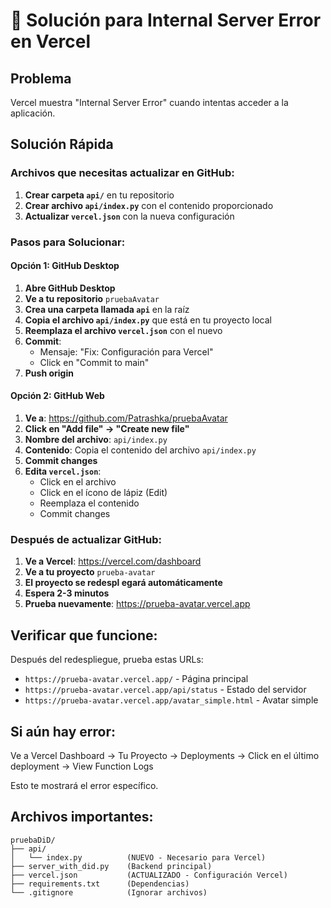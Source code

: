 # 🔧 Solución para Internal Server Error en Vercel

## Problema
Vercel muestra "Internal Server Error" cuando intentas acceder a la aplicación.

## Solución Rápida

### Archivos que necesitas actualizar en GitHub:

1. **Crear carpeta `api/`** en tu repositorio
2. **Crear archivo `api/index.py`** con el contenido proporcionado
3. **Actualizar `vercel.json`** con la nueva configuración

### Pasos para Solucionar:

#### Opción 1: GitHub Desktop

1. **Abre GitHub Desktop**
2. **Ve a tu repositorio** `pruebaAvatar`
3. **Crea una carpeta llamada `api`** en la raíz
4. **Copia el archivo `api/index.py`** que está en tu proyecto local
5. **Reemplaza el archivo `vercel.json`** con el nuevo
6. **Commit**:
   - Mensaje: "Fix: Configuración para Vercel"
   - Click en "Commit to main"
7. **Push origin**

#### Opción 2: GitHub Web

1. **Ve a**: https://github.com/Patrashka/pruebaAvatar
2. **Click en "Add file" → "Create new file"**
3. **Nombre del archivo**: `api/index.py`
4. **Contenido**: Copia el contenido del archivo `api/index.py`
5. **Commit changes**
6. **Edita `vercel.json`**:
   - Click en el archivo
   - Click en el ícono de lápiz (Edit)
   - Reemplaza el contenido
   - Commit changes

### Después de actualizar GitHub:

1. **Ve a Vercel**: https://vercel.com/dashboard
2. **Ve a tu proyecto** `prueba-avatar`
3. **El proyecto se redespl egará automáticamente**
4. **Espera 2-3 minutos**
5. **Prueba nuevamente**: https://prueba-avatar.vercel.app

## Verificar que funcione:

Después del redespliegue, prueba estas URLs:

- `https://prueba-avatar.vercel.app/` - Página principal
- `https://prueba-avatar.vercel.app/api/status` - Estado del servidor
- `https://prueba-avatar.vercel.app/avatar_simple.html` - Avatar simple

## Si aún hay error:

Ve a Vercel Dashboard → Tu Proyecto → Deployments → Click en el último deployment → View Function Logs

Esto te mostrará el error específico.

## Archivos importantes:

```
pruebaDiD/
├── api/
│   └── index.py          (NUEVO - Necesario para Vercel)
├── server_with_did.py    (Backend principal)
├── vercel.json           (ACTUALIZADO - Configuración Vercel)
├── requirements.txt      (Dependencias)
└── .gitignore            (Ignorar archivos)
```
